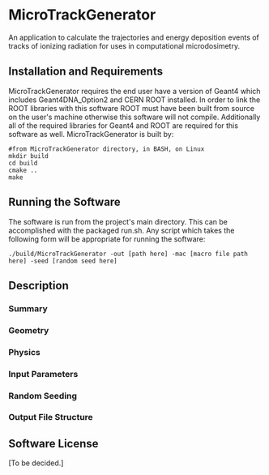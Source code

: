 # MicroTrackGenerator
An application to calculate the trajectories and energy deposition events of tracks of ionizing radiation for uses in computational microdosimetry.
## Installation and Requirements
MicroTrackGenerator requires the end user have a version of Geant4 which includes Geant4DNA_Option2 and CERN ROOT installed. In order to link the ROOT libraries with this software ROOT must have been built from source on the user's machine otherwise this software will not compile. Additionally all of the required libraries for Geant4 and ROOT are required for this software as well. MicroTrackGenerator is built by:
```
#from MicroTrackGenerator directory, in BASH, on Linux
mkdir build
cd build
cmake ..
make
```
## Running the Software
The software is run from the project's main directory. This can be accomplished with the packaged run.sh. Any script which takes the following form will be appropriate for running the software:
```
./build/MicroTrackGenerator -out [path here] -mac [macro file path here] -seed [random seed here]
```


## Description

### Summary

### Geometry

### Physics

### Input Parameters

### Random Seeding

### Output File Structure

## Software License

[To be decided.]
